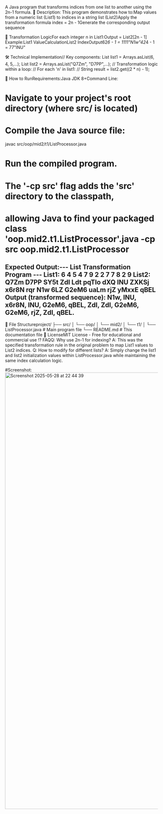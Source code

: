 A Java program that transforms indices from one list to another using the 2n-1 formula.
📖 Description: This program demonstrates how to:Map values from a numeric list (List1) to indices in a string list (List2)Apply the transformation formula index = 2n - 1Generate the corresponding output sequence

🧮 Transformation LogicFor each integer n in List1:Output = List2[2n - 1]
Example:List1 ValueCalculationList2 IndexOutput62*6 - 1 = 1111"N1w"42*4 - 1 = 77"lNU"

🛠️ Technical Implementation// 
Key components:
List<Integer> list1 = Arrays.asList(6, 4, 5,...);
List<String> list2 = Arrays.asList("Q7Zm", "D7PP",...);
// Transformation logic within a loop:
// For each 'n' in list1:
// String result = list2.get((2 * n) - 1);

🚀 How to RunRequirements:Java JDK 8+Command Line:
# Navigate to your project's root directory (where src/ is located)
# Compile the Java source file:
javac src/oop/mid2/t1/ListProcessor.java
# Run the compiled program.
# The '-cp src' flag adds the 'src' directory to the classpath,
# allowing Java to find your packaged class 'oop.mid2.t1.ListProcessor'.java -cp src oop.mid2.t1.ListProcessor
Expected Output:--- List Transformation Program ---
List1: 6 4 5 4 7 9 2 2 7 7 8 2 9
List2: Q7Zm D7PP SY5t ZdI Ldt pqTIo dXQ lNU ZXKSj x6r8N rqr N1w 6LZ G2eM6 uaLm rjZ yMxxE qBEL
Output (transformed sequence):
N1w, lNU, x6r8N, lNU, G2eM6, qBEL, ZdI, ZdI, G2eM6, G2eM6, rjZ, ZdI, qBEL.
-----------------------------------
📝 File Structureproject/
├── src/
│   └── oop/
│       └── mid2/
│           └── t1/
│               └── ListProcessor.java  # Main program file
└── README.md                       # This documentation file
📜 LicenseMIT License - Free for educational and commercial use
⁉️ FAQQ: Why use 2n-1 for indexing?
A: This was the specified transformation rule in the original problem to map List1 values to List2 indices.
Q: How to modify for different lists?
A: Simply change the list1 and list2 initialization values within ListProcessor.java while maintaining the same index calculation logic.

#Screenshot: <img width="1440" alt="Screenshot 2025-05-28 at 22 44 39" src="https://github.com/user-attachments/assets/c0e5351c-9e8c-4050-ba1f-d8487120f113" />
